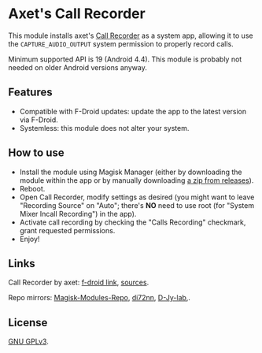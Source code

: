 # Axet's Call Recorder

This module installs axet's [Call Recorder](https://f-droid.org/en/packages/com.github.axet.callrecorder/)
as a system app, allowing it to use the `CAPTURE_AUDIO_OUTPUT` system permission to properly record calls.

Minimum supported API is 19 (Android 4.4). This module is probably not needed on older Android versions anyway.


## Features

* Compatible with F-Droid updates: update the app to the latest version via F-Droid.
* Systemless: this module does not alter your system.


## How to use

* Install the module using Magisk Manager (either by downloading the module within the app
or by manually downloading [a zip from releases](https://github.com/di72nn/callrecorder-axet/releases)).
* Reboot.
* Open Call Recorder, modify settings as desired (you might want to leave "Recording Source" on "Auto";
there's **NO** need to use root (for "System Mixer Incall Recording") in the app).
* Activate call recording by checking the "Calls Recording" checkmark, grant requested permissions.
* Enjoy!


## Links

Call Recorder by axet: [f-droid link](https://f-droid.org/en/packages/com.github.axet.callrecorder/),
[sources](https://gitlab.com/axet/android-call-recorder).

Repo mirrors:
[Magisk-Modules-Repo](https://github.com/Magisk-Modules-Repo/callrecorder-axet),
[di72nn](https://github.com/di72nn/callrecorder-axet),
[D-Jy-lab](https://github.com/D-Jy-lab/callrecorder-axet),.


## License

[GNU GPLv3](LICENSE).
